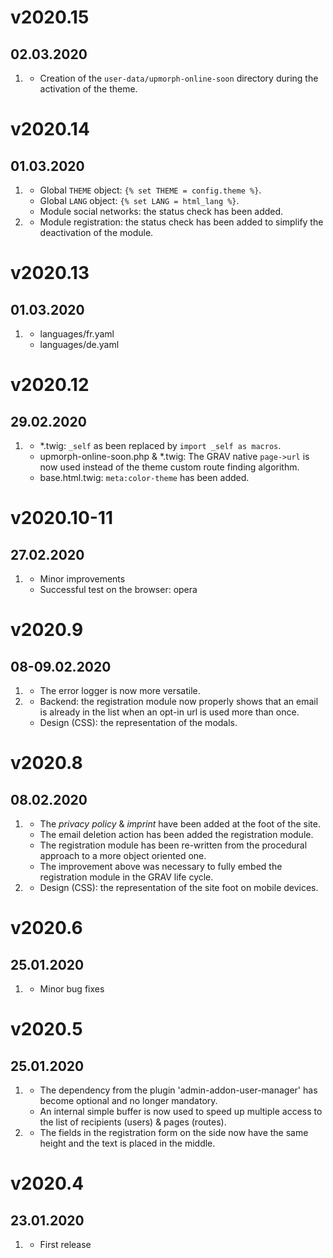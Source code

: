 # v2020.15
## 02.03.2020
1. [](#bugfix)
   * Creation of the `user-data/upmorph-online-soon` directory during the activation of the theme.
  

# v2020.14
## 01.03.2020
1. [](#improved)
   * Global `THEME` object: `{% set THEME = config.theme %}`.
   * Global `LANG` object: `{% set LANG = html_lang %}`.
   * Module social networks: the status check has been added.
2. [](#bugfix)
   * Module registration: the status check has been added to simplify the deactivation of the module.


# v2020.13
## 01.03.2020
1. [](#improved)
   * languages/fr.yaml
   * languages/de.yaml

# v2020.12
## 29.02.2020
1. [](#improved)
   * *.twig: `_self` as been replaced by `import _self as macros`.
   * upmorph-online-soon.php & *.twig: The GRAV native `page->url` is now used instead of the theme custom route finding algorithm.
   * base.html.twig: `meta:color-theme` has been added.

# v2020.10-11
## 27.02.2020
1. [](#improved)
   * Minor improvements
   * Successful test on the browser: opera

# v2020.9
## 08-09.02.2020
1. [](#improved)
   * The error logger is now more versatile.
2. [](#bugfix) 
   * Backend: the registration module now properly shows that an email is already in the list when an opt-in url is used more than once.
   * Design (CSS): the representation of the modals.

# v2020.8
## 08.02.2020
1. [](#improved)
   * The *privacy policy* & *imprint* have been added at the foot of the site.
   * The email deletion action has been added the registration module.
   * The registration module has been re-written from the procedural approach to a more object oriented one.
   * The improvement above was necessary to fully embed the registration module in the GRAV life cycle.
2. [](#bugfix) 
   * Design (CSS): the representation of the site foot on mobile devices.

# v2020.6
## 25.01.2020
1. [](#bugfix) 
   * Minor bug fixes

# v2020.5
## 25.01.2020
1. [](#improved)
   * The dependency from the plugin 'admin-addon-user-manager' has become optional and no longer mandatory.
   * An internal simple buffer is now used to speed up multiple access to the list of recipients (users) & pages (routes).
2. [](#bugfix) 
   * The fields in the registration form on the side now have the same height and the text is placed in the middle.

# v2020.4
## 23.01.2020
1. [](#new)
   * First release
